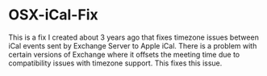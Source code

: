 OSX-iCal-Fix
============

This is a fix I created about 3 years ago that fixes timezone issues between iCal events sent by Exchange Server to Apple iCal. There is a problem with certain versions of Exchange where it offsets the meeting time due to compatibility issues with timezone support. This fixes this issue.
